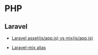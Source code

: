 # PHP

## Laravel

- [Laravel asset(js/app.js) vs mix(js/app.js)](./laravel/Laravel%20asset%20vs%20mix.md)

- [Laravel-mix alias](https://laravel-news.com/laravel-mix-alias)

